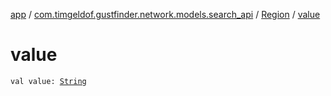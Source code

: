 [app](../../index.md) / [com.timgeldof.gustfinder.network.models.search_api](../index.md) / [Region](index.md) / [value](./value.md)

# value

`val value: `[`String`](https://kotlinlang.org/api/latest/jvm/stdlib/kotlin/-string/index.html)
